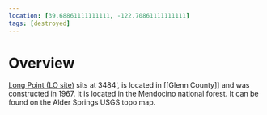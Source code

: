 ```yaml
---
location: [39.68861111111111, -122.70861111111111]
tags: [destroyed]
---
```


# Overview

[Long Point (LO site)](http://www.peakbagging.com/CALookoutPhotos/LongPoint.html) sits at 3484', is located in [[Glenn County]] and was constructed in 1967. It is located in the Mendocino national forest. It can be found on the Alder Springs USGS topo map.

